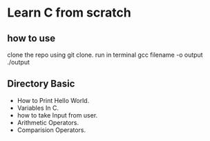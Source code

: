 # Learn C from scratch

## how to use

clone the repo using git clone.
run in terminal gcc filename -o output
./output

## Directory Basic

- How to Print Hello World.
- Variables In C.
- how to take Input from user.
- Arithmetic Operators.
- Comparision Operators.
